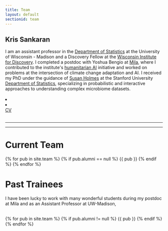 ```yaml
---
title: Team
layout: default
sectionid: team
---
```


<div>
<div class="row">
    <div class="col-sm-6 col-md-8">
	<h2 class="header-light regular-pad">Kris Sankaran</h2>
  I am an assistant professor in the <a href="https://stat.wisc.edu">Department of
  Statistics</a> at the University of Wisconsin - Madison and a Discovery Fellow at the <a href="https://wid.wisc.edu">Wisconsin Institute for Discovery</a>. I completed a
  postdoc with Yoshua Bengio at <a href="https://mila.quebec">Mila</a>, where I
  contributed to the institute's <a
  href="https://mila.quebec/en/ai-society/">humanitarian AI</a> initiative and
  worked on problems at the intersection of climate change adaptation and AI. I
  received my PhD under the guidance of <a
  href="http://statweb.stanford.edu/~susan/">Susan Holmes</a> at the Stanford
  University <a href="https://statistics.stanford.edu/">Department of
  Statistics</a>, specializing in probabilistic and interactive approaches to
  understanding complex microbiome datasets.
	<br><br>
  <a href="mailto:ksankaran@wisc.edu"><li class="fa fa-fw fa-2x fa-envelope"></li></a><a href="https://github.com/krisrs1128/"><li class="fa fa-lg fa-github"></li></a>
  <a href="https://krisrs1128.github.io/LSLab/assets/cv.pdf">CV</a>
	<br><br>
</div>
<hr>
<hr>
</div>

<h1>Current Team</h1>

<div id="team">
{% for pub in site.team %}
    {% if pub.alumni == null %}
        {{ pub }}
    {% endif %}
{% endfor %}
</div>

<h1>Past Trainees</h1>

I have been lucky to work with many wonderful students during my postdoc at Mila
and as an Assistant Professor at UW-Madison,

<br>
{% for pub in site.team %}
    {% if pub.alumni != null %}
        {{ pub }}
    {% endif %}
{% endfor %}

<div id="team">
